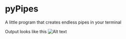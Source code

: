 # pyPipes
A little program that creates endless pipes in your terminal

Output looks like this
![Alt text](https://raw.githubusercontent.com/Xadeka/pyPipes/master/pics/screenshot.png?raw=true)
